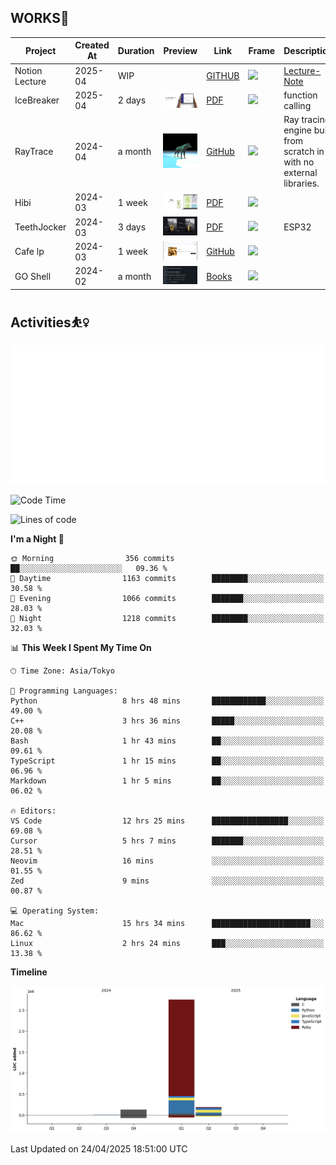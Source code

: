 ## WORKS🍋

| Project     | Created At | Duration | Preview                                                        | Link                                                                       | Frame                                                                                   | Description                                                            |
| ----------- | ---------- | -------- | -------------------------------------------------------------- | -------------------------------------------------------------------------- | --------------------------------------------------------------------------------------- | ---------------------------------------------------------------------- |
| Notion Lecture  | 2025-04    | WIP   |     | [GITHUB](https://github.com/QWERTOP18/HabitTracker-NotionDB)        | <img src="https://skillicons.dev/icons?i=notion,discord,githubactions" height="50px"> |  [Lecture-Note](https://knotty-sprite-6fb.notion.site/Notion-Lexture-1dfd2242f53b80f7af01dcedfcbf6580)                                                     |
| IceBreaker  | 2025-04    | 2 days   | <img src="./assets/IceBreaker.png" alt="Ice" width="100px">    | [PDF](https://github.com/QWERTOP18/SLIDES/blob/main/IceBreaker.pdf)        | <img src="https://skillicons.dev/icons?i=fastapi,mongodb,react,tailwind" height="50px"> | function calling                                                       |
| RayTrace    | 2024-04    | a month  | <img src="./assets/wolf.png" alt="RT" width="100px">           | [GitHub](https://github.com/QWERTOP18/MINIRT)                              | <img src="https://skillicons.dev/icons?i=c" height="50px">                              | Ray tracing engine built from scratch in C with no external libraries. |
| Hibi        | 2024-03    | 1 week   | <img src="./assets/Hibi.png" alt="Hibi" width="100px">         | [PDF](https://github.com/QWERTOP18/SLIDES/blob/main/Hibi.pdf)              | <img src="https://skillicons.dev/icons?i=rails,js,figma" height="50px">                 |                                                                        |
| TeethJocker | 2024-03    | 3 days   | <img src="./assets/TeethJocker.png" alt="Teeth" width="100px"> | [PDF](https://github.com/QWERTOP18/SLIDES/blob/main/TeethJocker.pdf)       | <img src="https://skillicons.dev/icons?i=c,nextjs" height="50px">                       | ESP32                                                                  |
| Cafe lp     | 2024-03    | 1 week   | <img src="./assets/cafe.png" alt="Cafe" width="100px">         | [GitHub](https://github.com/QWERTOP18s/RAILS_DEMO_CAFE_LP)                 | <img src="https://skillicons.dev/icons?i=scss,css,rails" height="50px">                 |
| GO Shell    | 2024-02    | a month  | <img src="./assets/go-shell.png" alt="go" width="100px">       | [Books](https://github.com/QWERTOP18/ZENN/tree/main/books/go-shell-202502) | <img src="https://skillicons.dev/icons?i=go,bash" height="50px">                        |                                                                        |

## Activities⛹️‍♀️

 <a href="https://monkeytype.com/profile/qwertop18">
   <img src="https://github.com/QWERTOP18/QWERTOP18/blob/monkeytype-readme/monkeytype-readme-lb-pb.svg" alt="My Monkeytype profile" />
 </a>

<!--START_SECTION:waka-->
![Code Time](http://img.shields.io/badge/Code%20Time-412%20hrs%2017%20mins-blue)

![Lines of code](https://img.shields.io/badge/From%20Hello%20World%20I%27ve%20Written-3.1%20million%20lines%20of%20code-blue)

**I'm a Night 🦉** 

```text
🌞 Morning                356 commits         ██░░░░░░░░░░░░░░░░░░░░░░░   09.36 % 
🌆 Daytime                1163 commits        ████████░░░░░░░░░░░░░░░░░   30.58 % 
🌃 Evening                1066 commits        ███████░░░░░░░░░░░░░░░░░░   28.03 % 
🌙 Night                  1218 commits        ████████░░░░░░░░░░░░░░░░░   32.03 % 
```


📊 **This Week I Spent My Time On** 

```text
🕑︎ Time Zone: Asia/Tokyo

💬 Programming Languages: 
Python                   8 hrs 48 mins       ████████████░░░░░░░░░░░░░   49.00 % 
C++                      3 hrs 36 mins       █████░░░░░░░░░░░░░░░░░░░░   20.08 % 
Bash                     1 hr 43 mins        ██░░░░░░░░░░░░░░░░░░░░░░░   09.61 % 
TypeScript               1 hr 15 mins        ██░░░░░░░░░░░░░░░░░░░░░░░   06.96 % 
Markdown                 1 hr 5 mins         ██░░░░░░░░░░░░░░░░░░░░░░░   06.02 % 

🔥 Editors: 
VS Code                  12 hrs 25 mins      █████████████████░░░░░░░░   69.08 % 
Cursor                   5 hrs 7 mins        ███████░░░░░░░░░░░░░░░░░░   28.51 % 
Neovim                   16 mins             ░░░░░░░░░░░░░░░░░░░░░░░░░   01.55 % 
Zed                      9 mins              ░░░░░░░░░░░░░░░░░░░░░░░░░   00.87 % 

💻 Operating System: 
Mac                      15 hrs 34 mins      ██████████████████████░░░   86.62 % 
Linux                    2 hrs 24 mins       ███░░░░░░░░░░░░░░░░░░░░░░   13.38 % 
```

**Timeline**

![Lines of Code chart](https://raw.githubusercontent.com/QWERTOP18/QWERTOP18/main/assets/bar_graph.png)


 Last Updated on 24/04/2025 18:51:00 UTC
<!--END_SECTION:waka-->
